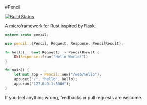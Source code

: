 #Pencil

[![Build Status](https://travis-ci.org/fengsp/pencil.svg?branch=master)](https://travis-ci.org/fengsp/pencil)

A microframework for Rust inspired by Flask.

```rust
extern crate pencil;

use pencil::{Pencil, Request, Response, PencilResult};

fn hello(_: &mut Request) -> PencilResult {
    Ok(Response::from("Hello World!"))
}

fn main() {
    let mut app = Pencil::new("/web/hello");
    app.get("/", "hello", hello);
    app.run("127.0.0.1:5000");
}
```

If you feel anything wrong, feedbacks or pull requests are welcome.
